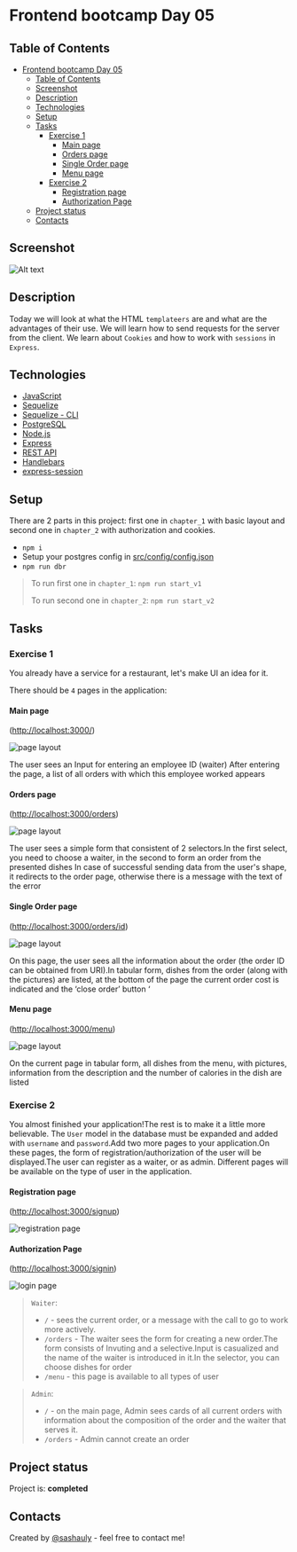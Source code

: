 # Frontend bootcamp Day 05

## Table of Contents

- [Frontend bootcamp Day 05](#frontend-bootcamp-day-05)
  - [Table of Contents](#table-of-contents)
  - [Screenshot](#screenshot)
  - [Description](#description)
  - [Technologies](#technologies)
  - [Setup](#setup)
  - [Tasks](#tasks)
    - [Exercise 1](#exercise-1)
      - [Main page](#main-page)
      - [Orders page](#orders-page)
      - [Single Order page](#single-order-page)
      - [Menu page](#menu-page)
    - [Exercise 2](#exercise-2)
      - [Registration page](#registration-page)
      - [Authorization Page](#authorization-page)
  - [Project status](#project-status)
  - [Contacts](#contacts)

## Screenshot

![Alt text](./misc/images/image.png)

## Description

Today we will look at what the HTML `templateers` are and what are the advantages of their use. We will learn how to send requests for the server from the client. We learn about `Cookies` and how to work with `sessions` in `Express`.

## Technologies

- [JavaScript](https://developer.mozilla.org/en-US/docs/Web/JavaScript)
- [Sequelize](https://sequelize.org/)
- [Sequelize - CLI](https://sequelize.org/master/manual/cli.html)
- [PostgreSQL](https://www.postgresql.org/)
- [Node.js](https://nodejs.org/en/)
- [Express](https://expressjs.com/)
- [REST API](https://en.wikipedia.org/wiki/Representational_state_transfer)
- [Handlebars](https://handlebarsjs.com/)
- [express-session](https://www.npmjs.com/package/express-session)

## Setup

There are 2 parts in this project: first one in `chapter_1` with basic layout and second one in `chapter_2` with authorization and cookies.

- `npm i`
- Setup your postgres config in [src/config/config.json](./src/config/config.json)
- `npm run dbr`

> To run first one in `chapter_1`: `npm run start_v1`
>
> To run second one in `chapter_2`: `npm run start_v2`

## Tasks

### Exercise 1

You already have a service for a restaurant, let's make UI an idea for it.

There should be `4` pages in the application:

#### Main page

(<http://localhost:3000/>)

![page layout](./misc/images/main_page.png)

The user sees an Input for entering an employee ID (waiter)
After entering the page, a list of all orders with which this employee worked appears

#### Orders page

(<http://localhost:3000/orders>)

![page layout](./misc/images/orders_page.png)

The user sees a simple form that consistent of 2 selectors.In the first select, you need to choose a waiter, in the second to form an order from the presented dishes
In case of successful sending data from the user's shape, it redirects to the order page, otherwise there is a message with the text of the error

#### Single Order page

(<http://localhost:3000/orders/id>)

![page layout](./misc/images/order_page.png)

On this page, the user sees all the information about the order (the order ID can be obtained from URI).In tabular form, dishes from the order (along with the pictures) are listed, at the bottom of the page the current order cost is indicated and the ‘close order’ button ‘

#### Menu page

(<http://localhost:3000/menu>)

![page layout](./misc/images/menu_page.png)

On the current page in tabular form, all dishes from the menu, with pictures, information from the description and the number of calories in the dish are listed

### Exercise 2

You almost finished your application!The rest is to make it a little more believable. The `User` model in the database must be expanded and added with `username` and `password`.Add two more pages to your application.On these pages, the form of registration/authorization of the user will be displayed.The user can register as a waiter, or as admin. Different pages will be available on the type of user in the application.

#### Registration page

(<http://localhost:3000/signup>)

![registration page](./misc/images/registration_page.png)

#### Authorization Page

(<http://localhost:3000/signin>)

![login page](./misc/images/login_page.png)

> `Waiter`:
>
> - `/` - sees the current order, or a message with the call to go to work more actively.
> - `/orders` - The waiter sees the form for creating a new order.The form consists of Invuting and a selective.Input is casualized and the name of the waiter is introduced in it.In the selector, you can choose dishes for order
> - `/menu` - this page is available to all types of user

> `Admin`:
>
> - `/` - on the main page, Admin sees cards of all current orders with information about the composition of the order and the waiter that serves it.
> - `/orders` - Admin cannot create an order

## Project status

Project is: **completed**

## Contacts

Created by [@sashauly](https://t.me/sashauly) - feel free to contact me!
